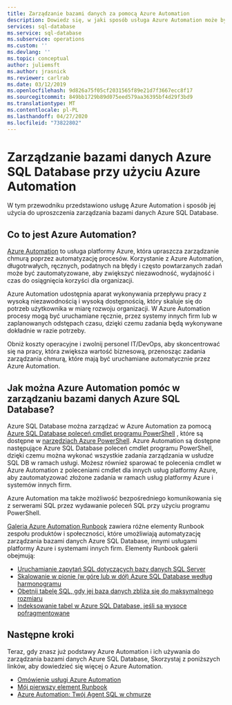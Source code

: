 ```yaml
---
title: Zarządzanie bazami danych za pomocą Azure Automation
description: Dowiedz się, w jaki sposób usługa Azure Automation może być używana do zarządzania bazami danych Azure SQL Database w odpowiedniej skali.
services: sql-database
ms.service: sql-database
ms.subservice: operations
ms.custom: ''
ms.devlang: ''
ms.topic: conceptual
author: juliemsft
ms.author: jrasnick
ms.reviewer: carlrab
ms.date: 03/12/2019
ms.openlocfilehash: 9d826a75f05cf2031565f89e21d7f3667ecc8f17
ms.sourcegitcommit: 849bb1729b89d075eed579aa36395bf4d29f3bd9
ms.translationtype: MT
ms.contentlocale: pl-PL
ms.lasthandoff: 04/27/2020
ms.locfileid: "73822802"
---
```

# <a name="managing-azure-sql-databases-using-azure-automation"></a>Zarządzanie bazami danych Azure SQL Database przy użyciu Azure Automation

W tym przewodniku przedstawiono usługę Azure Automation i sposób jej użycia do uproszczenia zarządzania bazami danych Azure SQL Database.

## <a name="what-is-azure-automation"></a>Co to jest Azure Automation?

[Azure Automation](https://azure.microsoft.com/services/automation/) to usługa platformy Azure, która upraszcza zarządzanie chmurą poprzez automatyzację procesów. Korzystanie z Azure Automation, długotrwałych, ręcznych, podatnych na błędy i często powtarzanych zadań może być zautomatyzowane, aby zwiększyć niezawodność, wydajność i czas do osiągnięcia korzyści dla organizacji.

Azure Automation udostępnia aparat wykonywania przepływu pracy z wysoką niezawodnością i wysoką dostępnością, który skaluje się do potrzeb użytkownika w miarę rozwoju organizacji. W Azure Automation procesy mogą być uruchamiane ręcznie, przez systemy innych firm lub w zaplanowanych odstępach czasu, dzięki czemu zadania będą wykonywane dokładnie w razie potrzeby.

Obniż koszty operacyjne i zwolnij personel IT/DevOps, aby skoncentrować się na pracy, która zwiększa wartość biznesową, przenosząc zadania zarządzania chmurą, które mają być uruchamiane automatycznie przez Azure Automation.

## <a name="how-can-azure-automation-help-manage-azure-sql-databases"></a>Jak można Azure Automation pomóc w zarządzaniu bazami danych Azure SQL Database?

Azure SQL Database można zarządzać w Azure Automation za pomocą [Azure SQL Database poleceń cmdlet programu PowerShell](https://docs.microsoft.com/powershell/module/servicemanagement/azure/#sql) , które są dostępne w [narzędziach Azure PowerShell](/powershell/azure/overview). Azure Automation są dostępne następujące Azure SQL Database poleceń cmdlet programu PowerShell, dzięki czemu można wykonać wszystkie zadania zarządzania w usłudze SQL DB w ramach usługi. Możesz również sparować te polecenia cmdlet w Azure Automation z poleceniami cmdlet dla innych usług platformy Azure, aby zautomatyzować złożone zadania w ramach usług platformy Azure i systemów innych firm.

Azure Automation ma także możliwość bezpośredniego komunikowania się z serwerami SQL przez wydawanie poleceń SQL przy użyciu programu PowerShell.

[Galeria Azure Automation Runbook](https://azure.microsoft.com/blog/20../../introducing-the-azure-automation-runbook-gallery/) zawiera różne elementy Runbook zespołu produktów i społeczności, które umożliwiają automatyzację zarządzania bazami danych Azure SQL Database, innymi usługami platformy Azure i systemami innych firm. Elementy Runbook galerii obejmują:

- [Uruchamianie zapytań SQL dotyczących bazy danych SQL Server](https://gallery.technet.microsoft.com/scriptcenter/How-to-use-a-SQL-Command-be77f9d2)
- [Skalowanie w pionie (w górę lub w dół) Azure SQL Database według harmonogramu](https://gallery.technet.microsoft.com/scriptcenter/Azure-SQL-Database-e957354f)
- [Obetnij tabelę SQL, gdy jej baza danych zbliża się do maksymalnego rozmiaru](https://gallery.technet.microsoft.com/scriptcenter/Azure-Automation-Your-SQL-30f8736b)
- [Indeksowanie tabel w Azure SQL Database, jeśli są wysoce pofragmentowane](https://gallery.technet.microsoft.com/scriptcenter/Indexes-tables-in-an-Azure-73a2a8ea)

## <a name="next-steps"></a>Następne kroki

Teraz, gdy znasz już podstawy Azure Automation i ich używania do zarządzania bazami danych Azure SQL Database, Skorzystaj z poniższych linków, aby dowiedzieć się więcej o Azure Automation.

- [Omówienie usługi Azure Automation](../automation/automation-intro.md)
- [Mój pierwszy element Runbook](../automation/automation-first-runbook-graphical.md)
- [Azure Automation: Twój Agent SQL w chmurze](https://azure.microsoft.com/blog/20../../azure-automation-your-sql-agent-in-the-cloud/) 